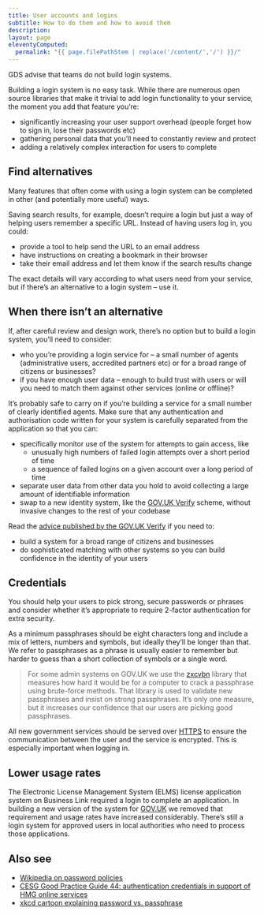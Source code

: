 ```yaml
---
title: User accounts and logins
subtitle: How to do them and how to avoid them
description:
layout: page
eleventyComputed:
  permalink: "{{ page.filePathStem | replace('/content/','/') }}/"
---
```


GDS advise that teams do not build login systems.

Building a login system is no easy task. While there are numerous open source libraries that make it trivial to add login functionality to your service, the moment you add that feature you’re:

- significantly increasing your user support overhead (people forget how to sign in, lose their passwords etc)
- gathering personal data that you’ll need to constantly review and protect
- adding a relatively complex interaction for users to complete

## Find alternatives

Many features that often come with using a login system can be completed in other (and potentially more useful) ways.

Saving search results, for example, doesn’t require a login but just a way of helping users remember a specific URL. Instead of having users log in, you could:

- provide a tool to help send the URL to an email address
- have instructions on creating a bookmark in their browser
- take their email address and let them know if the search results change

The exact details will vary according to what users need from your service, but if there’s an alternative to a login system – use it.

## When there isn’t an alternative

If, after careful review and design work, there’s no option but to build a login system, you’ll need to consider:

- who you’re providing a login service for – a small number of agents (administrative users, accredited partners etc) or for a broad range of citizens or businesses?
- if you have enough user data – enough to build trust with users or will you need to match them against other services (online or offline)?

It’s probably safe to carry on if you’re building a service for a small number of clearly identified agents. Make sure that any authentication and authorisation code written for your system is carefully separated from the application so that you can:

- specifically monitor use of the system for attempts to gain access, like
    - unusually high numbers of failed login attempts over a short period of time
    - a sequence of failed logins on a given account over a long period of time
- separate user data from other data you hold to avoid collecting a large amount of identifiable information
- swap to a new identity system, like the [GOV.UK Verify](/version-1/guides/identity-assurance/) scheme, without invasive changes to the rest of your codebase

Read the [advice published by the GOV.UK Verify](/version-1/guides/identity-assurance/) if you need to:

- build a system for a broad range of citizens and businesses
- do sophisticated matching with other systems so you can build confidence in the identity of your users

## Credentials

You should help your users to pick strong, secure passwords or phrases and consider whether it’s appropriate to require 2-factor authentication for extra security.

As a minimum passphrases should be eight characters long and include a mix of letters, numbers and symbols, but ideally they’ll be longer than that. We refer to passphrases as a phrase is usually easier to remember but harder to guess than a short collection of symbols or a single word.

> For some admin systems on GOV.UK we use the [zxcvbn](https://github.com/dropbox/zxcvbn) library that measures how hard it would be for a computer to crack a passphrase using brute-force methods. That library is used to validate new passphrases and insist on strong passphrases. It’s only one measure, but it increases our confidence that our users are picking good passphrases.

All new government services should be served over [HTTPS](https://web.archive.org/web/20150325053955/https://www.gov.uk/service-manual/domain-names/https.html) to ensure the communication between the user and the service is encrypted. This is especially important when logging in.

## Lower usage rates

The Electronic License Management System (ELMS) license application system on Business Link required a login to complete an application. In building a new version of the system for [GOV.UK](https://web.archive.org/web/20150325053955/https://www.gov.uk/browse/business/licences) we removed that requirement and usage rates have increased considerably. There’s still a login system for approved users in local authorities who need to process those applications.

## Also see

- [Wikipedia on password policies](https://en.wikipedia.org/wiki/Password_policy#Password_length_and_formation)
- [CESG Good Practice Guide 44: authentication credentials in support of HMG online services](https://web.archive.org/web/20150325053955/https://www.gov.uk/government/collections/identity-assurance-enabling-trusted-transactions)
- [xkcd cartoon explaining password vs. passphrase](https://xkcd.com/936/)
